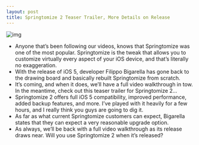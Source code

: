 ```yaml
---
layout: post
title: Springtomize 2 Teaser Trailer, More Details on Release
---
```

![img](http://media.idownloadblog.com/wp-content/uploads/2011/10/Springtomize-2-e1318964712458.png)
* Anyone that’s been following our videos, knows that Springtomize was one of the most popular. Springtomize is the tweak that allows you to customize virtually every aspect of your iOS device, and that’s literally no exaggeration.
* With the release of iOS 5, developer Filippo Bigarella has gone back to the drawing board and basically rebuilt Springtomize from scratch.
* It’s coming, and when it does, we’ll have a full video walkthrough in tow. In the meantime, check out this teaser trailer for Springtomize 2…
* Springtomize 2 offers full iOS 5 compatibility, improved performance, added backup features, and more. I’ve played with it heavily for a few hours, and I really think you guys are going to dig it.
* As far as what current Springtomize customers can expect, Bigarella states that they can expect a very reasonable upgrade option.
* As always, we’ll be back with a full video walkthrough as its release draws near. Will you use Springtomize 2 when it’s released?

